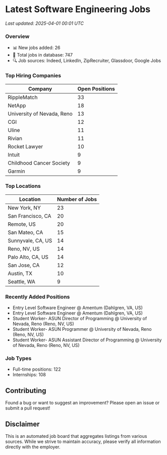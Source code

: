 # Latest Software Engineering Jobs
*Last updated: 2025-04-01 00:01 UTC*

### Overview
- 📊 New jobs added: 26
- 💼 Total jobs in database: 747
- 🔍 Job sources: Indeed, LinkedIn, ZipRecruiter, Glassdoor, Google Jobs

### Top Hiring Companies
| Company | Open Positions |
|---------|---------------|
| RippleMatch | 33 |
| NetApp | 18 |
| University of Nevada, Reno | 13 |
| CGI | 12 |
| Uline | 11 |
| Rivian | 11 |
| Rocket Lawyer | 10 |
| Intuit | 9 |
| Childhood Cancer Society | 9 |
| Garmin | 9 |

### Top Locations
| Location | Number of Jobs |
|----------|---------------|
| New York, NY | 23 |
| San Francisco, CA | 20 |
| Remote, US | 20 |
| San Mateo, CA | 15 |
| Sunnyvale, CA, US | 14 |
| Reno, NV, US | 14 |
| Palo Alto, CA, US | 14 |
| San Jose, CA | 12 |
| Austin, TX | 10 |
| Seattle, WA | 9 |

### Recently Added Positions
- Entry Level Software Engineer @ Amentum (Dahlgren, VA, US)
- Entry Level Software Engineer @ Amentum (Dahlgren, VA, US)
- Student Worker- ASUN Director of Programming @ University of Nevada, Reno (Reno, NV, US)
- Student Worker- ASUN Programmer @ University of Nevada, Reno (Reno, NV, US)
- Student Worker- ASUN Assistant Director of Programming @ University of Nevada, Reno (Reno, NV, US)

### Job Types
- Full-time positions: 122
- Internships: 108

## Contributing
Found a bug or want to suggest an improvement? Please open an issue or submit a pull request!

## Disclaimer
This is an automated job board that aggregates listings from various sources. While we strive to maintain accuracy, 
please verify all information directly with the employer.
